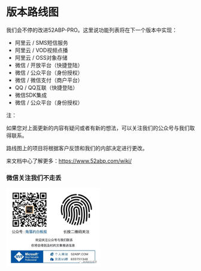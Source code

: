 # 版本路线图

 我们会不停的改进52ABP-PRO。这里说功能列表将在下一个版本中实现：



 - 阿里云 / SMS短信服务
 - 阿里云 / VOD视频点播
 - 阿里云 / OSS对象存储
 - 微信 / 开放平台（快捷登陆）
 - 微信 / 公众平台（身份授权）
 - 微信 / 微信支付（商户平台）
 - QQ / QQ互联（快捷登陆）
 - 微信SDK集成
 - 微信 / 公众平台（身份授权）

注：

如果您对上面更新的内容有疑问或者有新的想法，可以关注我们的公众号与我们取得联系。


路线图上的项目将根据客户反馈和我们的内部决定进行更改。
 

来文档中心了解更多：https://www.52abp.com/wiki/ 

### 微信关注我们不走丢

<img src="https://raw.githubusercontent.com/52ABP/Documents/V0.16/src/mvc/images/jiaoluowechat.png" class="img-fluid text-center " alt="公众号：角落的白板报" style="
    height: 80;
    width: 250px;"/>
